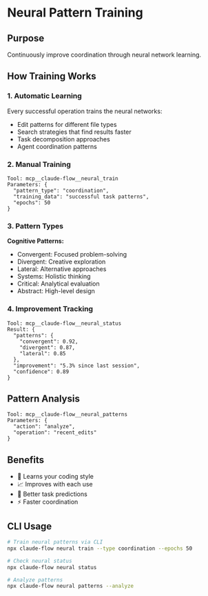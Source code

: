 # Neural Pattern Training

## Purpose
Continuously improve coordination through neural network learning.

## How Training Works

### 1. Automatic Learning
Every successful operation trains the neural networks:
- Edit patterns for different file types
- Search strategies that find results faster
- Task decomposition approaches
- Agent coordination patterns

### 2. Manual Training
```
Tool: mcp__claude-flow__neural_train
Parameters: {
  "pattern_type": "coordination",
  "training_data": "successful task patterns",
  "epochs": 50
}
```

### 3. Pattern Types

**Cognitive Patterns:**
- Convergent: Focused problem-solving
- Divergent: Creative exploration
- Lateral: Alternative approaches
- Systems: Holistic thinking
- Critical: Analytical evaluation
- Abstract: High-level design

### 4. Improvement Tracking
```
Tool: mcp__claude-flow__neural_status
Result: {
  "patterns": {
    "convergent": 0.92,
    "divergent": 0.87,
    "lateral": 0.85
  },
  "improvement": "5.3% since last session",
  "confidence": 0.89
}
```

## Pattern Analysis
```
Tool: mcp__claude-flow__neural_patterns
Parameters: {
  "action": "analyze",
  "operation": "recent_edits"
}
```

## Benefits
- 🧠 Learns your coding style
- 📈 Improves with each use
- 🎯 Better task predictions
- ⚡ Faster coordination

## CLI Usage
```bash
# Train neural patterns via CLI
npx claude-flow neural train --type coordination --epochs 50

# Check neural status
npx claude-flow neural status

# Analyze patterns
npx claude-flow neural patterns --analyze
```